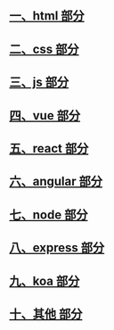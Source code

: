 ﻿## [一、html 部分](./1.html.md)

## [二、css 部分](./2.html.md)

## [三、js 部分](./3.html.md)

## [四、vue 部分](./4.html.md)

## [五、react 部分](./5.html.md)

## [六、angular 部分](./6.html.md)

## [七、node 部分](./7.html.md)

## [八、express 部分](./8.html.md)

## [九、koa 部分](./9.html.md)

## [十、其他 部分](./10.html.md)
